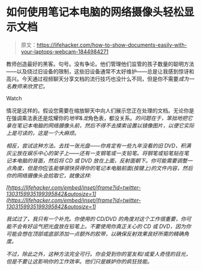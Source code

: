 # 如何使用笔记本电脑的网络摄像头轻松显示文档

> 原文：<https://lifehacker.com/how-to-show-documents-easily-with-your-laptops-webcam-1844984271>

教师创造最好的黑客。句号。没有争论。他们管理他们监管的孩子数量的聪明方法——以及绕过旧设备的限制，这些旧设备通常不太好维护——总是让我感到惊讶和高兴。今天通过视频聊天分享文档的流行技巧也没什么不同，但是你不需要*成为一名教师来欣赏它。*

Watch

情况是这样的。假设您需要在缩放聊天中向人们展示您正在处理的文档。无论你是在强调乘法表还是炫耀你的*地牢&龙*角色表，都没关系。*的问题在于，笨拙地把它拿在笔记本电脑的网络摄像头前，然后不得不去摸索设置以镜像图片，以便它实际上是可读的，这是一个大麻烦。*

*相反，尝试这种方法。去找一张光盘——你肯定有一些九年没看的旧 DVD，积满灰尘放在娱乐中心的架子上——还有一支钢笔或一支铅笔。将钢笔或铅笔贴在笔记本电脑的背面，然后将 CD 或 DVD 放在上面，反射面朝下。你可能需要调整一点角度，但是你*应该*能够很快获得你的笔记本电脑前面(按键上)的文件内容，然后你的网络摄像头会拾取它，就像这样:*

 *[https://lifehacker.com/embed/inset/iframe?id=twitter-1303159935199395842&autosize=1](https://lifehacker.com/embed/inset/iframe?id=twitter-1303159935199395842&autosize=1)* 

*我试过了，我只有一个补充。你使用的 CD/DVD 的角度对这个工作很重要，你可能不会有好运气把光盘放在铅笔上。不要使用你真正关心的 CD 或 DVD，因为你可能会想在顶部或底部添加一点额外的胶带，以确保反射效果良好所需的精确角度。*

*不过，除此之外，这种方法完全可行。你会受到你的室友和/或爱人奇怪的目光，但是不要让这影响你的工作效率。他们只是嫉妒你的疯狂技能。*